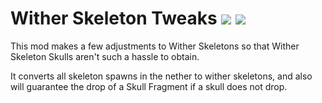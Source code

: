 # Wither Skeleton Tweaks [![](http://cf.way2muchnoise.eu/wither-skeleton-tweaks.svg)](https://www.curseforge.com/minecraft/mc-mods/wither-skeleton-tweaks) [![](http://cf.way2muchnoise.eu/versions/wither-skeleton-tweaks.svg)](https://www.curseforge.com/minecraft/mc-mods/wither-skeleton-tweaks)

This mod makes a few adjustments to Wither Skeletons so that Wither Skeleton Skulls aren't such a hassle to obtain.

It converts all skeleton spawns in the nether to wither skeletons, and also will guarantee the drop of a Skull Fragment if a skull does not drop.
